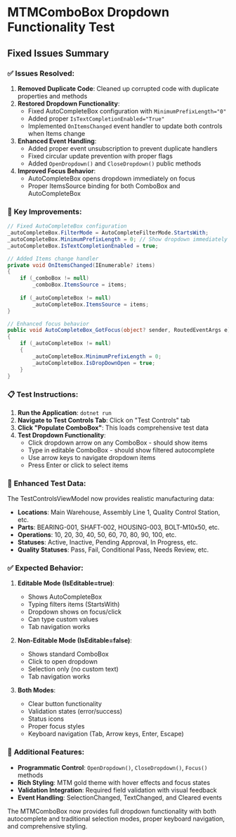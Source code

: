 # MTMComboBox Dropdown Functionality Test

## Fixed Issues Summary

### ✅ **Issues Resolved:**

1. **Removed Duplicate Code**: Cleaned up corrupted code with duplicate properties and methods
2. **Restored Dropdown Functionality**: 
   - Fixed AutoCompleteBox configuration with `MinimumPrefixLength="0"`
   - Added proper `IsTextCompletionEnabled="True"`
   - Implemented `OnItemsChanged` event handler to update both controls when Items change
3. **Enhanced Event Handling**:
   - Added proper event unsubscription to prevent duplicate handlers
   - Fixed circular update prevention with proper flags
   - Added `OpenDropdown()` and `CloseDropdown()` public methods
4. **Improved Focus Behavior**:
   - AutoCompleteBox opens dropdown immediately on focus
   - Proper ItemsSource binding for both ComboBox and AutoCompleteBox

### 🎯 **Key Improvements:**

```csharp
// Fixed AutoCompleteBox configuration
_autoCompleteBox.FilterMode = AutoCompleteFilterMode.StartsWith;
_autoCompleteBox.MinimumPrefixLength = 0; // Show dropdown immediately
_autoCompleteBox.IsTextCompletionEnabled = true;

// Added Items change handler
private void OnItemsChanged(IEnumerable? items)
{
    if (_comboBox != null)
        _comboBox.ItemsSource = items;
    
    if (_autoCompleteBox != null)
        _autoCompleteBox.ItemsSource = items;
}

// Enhanced focus behavior
public void AutoCompleteBox_GotFocus(object? sender, RoutedEventArgs e)
{
    if (_autoCompleteBox != null)
    {
        _autoCompleteBox.MinimumPrefixLength = 0;
        _autoCompleteBox.IsDropDownOpen = true;
    }
}
```

### 📋 **Test Instructions:**

1. **Run the Application**: `dotnet run`
2. **Navigate to Test Controls Tab**: Click on "Test Controls" tab
3. **Click "Populate ComboBox"**: This loads comprehensive test data
4. **Test Dropdown Functionality**:
   - Click dropdown arrow on any ComboBox - should show items
   - Type in editable ComboBox - should show filtered autocomplete
   - Use arrow keys to navigate dropdown items
   - Press Enter or click to select items

### 🔧 **Enhanced Test Data:**

The TestControlsViewModel now provides realistic manufacturing data:
- **Locations**: Main Warehouse, Assembly Line 1, Quality Control Station, etc.
- **Parts**: BEARING-001, SHAFT-002, HOUSING-003, BOLT-M10x50, etc.
- **Operations**: 10, 20, 30, 40, 50, 60, 70, 80, 90, 100, etc.
- **Statuses**: Active, Inactive, Pending Approval, In Progress, etc.
- **Quality Statuses**: Pass, Fail, Conditional Pass, Needs Review, etc.

### ✅ **Expected Behavior:**

1. **Editable Mode (IsEditable=true)**:
   - Shows AutoCompleteBox
   - Typing filters items (StartsWith)
   - Dropdown shows on focus/click
   - Can type custom values
   - Tab navigation works

2. **Non-Editable Mode (IsEditable=false)**:
   - Shows standard ComboBox
   - Click to open dropdown
   - Selection only (no custom text)
   - Tab navigation works

3. **Both Modes**:
   - Clear button functionality
   - Validation states (error/success)
   - Status icons
   - Proper focus styles
   - Keyboard navigation (Tab, Arrow keys, Enter, Escape)

### 🚀 **Additional Features:**

- **Programmatic Control**: `OpenDropdown()`, `CloseDropdown()`, `Focus()` methods
- **Rich Styling**: MTM gold theme with hover effects and focus states
- **Validation Integration**: Required field validation with visual feedback
- **Event Handling**: SelectionChanged, TextChanged, and Cleared events

The MTMComboBox now provides full dropdown functionality with both autocomplete and traditional selection modes, proper keyboard navigation, and comprehensive styling.

